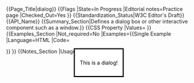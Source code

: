 {{Page_Title|dialog}}
{{Flags
|State=In Progress
|Editorial notes=Practice page
|Checked_Out=Yes
}}
{{Standardization_Status|W3C Editor's Draft}}
{{API_Name}}
{{Summary_Section|Defines a dialog box or other interactive component such as a window.}}
{{CSS Property
|Values=
}}
{{Examples_Section
|Not_required=No
|Examples={{Single Example
|Language=HTML
|Code=<dialog open>
  <p>This is a dialog!</p>
</dialog>
}}
}}
{{Notes_Section
|Usage=The <dialog> tag defines any interactive component such as a dialog box or window. The <dialog> tag is written as <dialog></dialog> with the content of the dialog box inserted between the opening and closing tags. Different styles can be added to enhance the presentation.
|Notes=Examples of <dialog> include dialog box, inspector, or window. The <dialog> tag is new in HTML5.
}}
{{Related_Specifications_Section
|Specifications=
}}
{{See_Also_Section
|Topic_clusters=HTML, Performance
|Manual_sections=Supported Browsers

Google Chrome
Opera Mini
Safari
}}
{{Topics|Developer Tools, JS Basic}}
{{External_Attribution
|Is_CC-BY-SA=No
}}
{{Compatibility_Section
|Not_required=Yes
|Imported_tables=
|Desktop_rows=
|Mobile_rows=
|Notes_rows=
}}